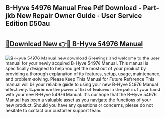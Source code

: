 ## B-Hyve 54976 Manual Free Pdf Download - Part-jkb New Repair Owner Guide - User Service Edition D50au

# <h2><a href="http://bc24082.oget.top/?id=B-Hyve+54976+Manual">🔗Download New 👉🔴 B-Hyve 54976 Manual</a></h2>

[![B-Hyve 54976 Manual new download](https://i.imgur.com/5g1atiW.png)](http://bc24082.oget.top/?id=B-Hyve+54976+Manual)
Greetings and welcome to the user manual for your newly acquired B-Hyve 54976 Manual. This manual is specifically designed to help you get the most out of your product by providing a thorough explanation of its features, setup, usage, maintenance, and problem-solving. Please Keep This Manual for Future Reference This manual will be your reliable guide to using your new B-Hyve 54976 Manual effectively. Experience the power of list of features in the palm of your hand with your new B-Hyve 54976 Manual. It's our hope that the B-Hyve 54976 Manual has been a valuable asset as you navigate the functions of your new product. Should you have any questions or concerns, please do not hesitate to contact our customer support team.
